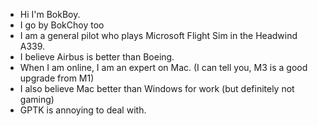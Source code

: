 - Hi I'm BokBoy.
- I go by BokChoy too
- I am a general pilot who plays Microsoft Flight Sim in the Headwind A339.
- I believe Airbus is better than Boeing.
- When I am online, I am an expert on Mac. (I can tell you, M3 is a good upgrade from M1)
- I also believe Mac better than Windows for work (but definitely not gaming)
- GPTK is annoying to deal with.
